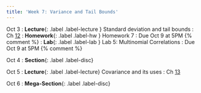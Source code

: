 ```yaml
---
title: 'Week 7: Variance and Tail Bounds'
---
```


Oct 3
: **Lecture**{: .label .label-lecture } Standard deviation and tail bounds
    : Ch [12](http://prob140.org/textbook/content/Chapter_12/00_Standard_Deviation.html)
: **Homework**{: .label .label-hw } Homework 7
    : Due Oct 9 at 5PM
{% comment %}
: **Lab**{: .label .label-lab } Lab 5: Multinomial Correlations
    : Due Oct 9 at 5PM
{% comment %}

Oct 4
: **Section**{: .label .label-disc}

Oct 5
: **Lecture**{: .label .label-lecture} Covariance and its uses
    : Ch [13](http://prob140.org/textbook/content/Chapter_13/00_Variance_Via_Covariance.html)

Oct 6
: **Mega-Section**{: .label .label-disc}